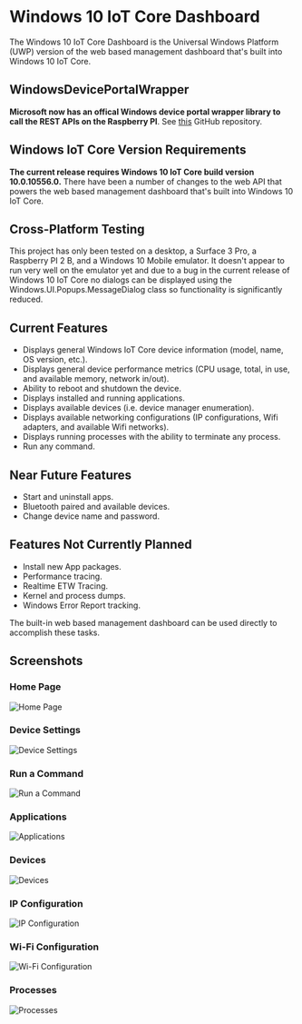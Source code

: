 # Windows 10 IoT Core Dashboard
The Windows 10 IoT Core Dashboard is the Universal Windows Platform (UWP) version of the web based management dashboard that's built into Windows 10 IoT Core.

## WindowsDevicePortalWrapper
**Microsoft now has an offical Windows device portal wrapper library to call the REST APIs on the Raspberry PI**.  See [this](https://github.com/Microsoft/WindowsDevicePortalWrapper) GitHub repository.

## Windows IoT Core Version Requirements
**The current release requires Windows 10 IoT Core build version 10.0.10556.0.**  There have been a number of changes to the web API that powers the web based management dashboard that's built into Windows 10 IoT Core.

## Cross-Platform Testing
This project has only been tested on a desktop, a Surface 3 Pro, a Raspberry PI 2 B, and a Windows 10 Mobile emulator.  It doesn't appear to run very well on the emulator yet and due to a bug in the current release of Windows 10 IoT Core no dialogs can be displayed using the Windows.UI.Popups.MessageDialog class so functionality is significantly reduced.

## Current Features
* Displays general Windows IoT Core device information (model, name, OS version, etc.).
* Displays general device performance metrics (CPU usage, total, in use, and available memory, network in/out).
* Ability to reboot and shutdown the device.
* Displays installed and running applications.
* Displays available devices (i.e. device manager enumeration).
* Displays available networking configurations (IP configurations, Wifi adapters, and available Wifi networks).
* Displays running processes with the ability to terminate any process.
* Run any command.

## Near Future Features
* Start and uninstall apps.
* Bluetooth paired and available devices.
* Change device name and password.

## Features Not Currently Planned
* Install new App packages.
* Performance tracing.
* Realtime ETW Tracing.
* Kernel and process dumps.
* Windows Error Report tracking.

The built-in web based management dashboard can be used directly to accomplish these tasks.

## Screenshots
### Home Page
![Home Page](https://raw.github.com/hyprsoftcorp/windowsiotcoredashboard/master/iot-screenshot-01.jpg "Home Page")

### Device Settings
![Device Settings](https://raw.github.com/hyprsoftcorp/windowsiotcoredashboard/master/iot-screenshot-02.jpg "Device Settings")

### Run a Command
![Run a Command](https://raw.github.com/hyprsoftcorp/windowsiotcoredashboard/master/iot-screenshot-03.jpg "Run a Command")

### Applications
![Applications](https://raw.github.com/hyprsoftcorp/windowsiotcoredashboard/master/iot-screenshot-04.jpg "Applications")

### Devices
![Devices](https://raw.github.com/hyprsoftcorp/windowsiotcoredashboard/master/iot-screenshot-05.jpg "Devices")

### IP Configuration
![IP Configuration](https://raw.github.com/hyprsoftcorp/windowsiotcoredashboard/master/iot-screenshot-06.jpg "IP Configuration")

### Wi-Fi Configuration
![Wi-Fi Configuration](https://raw.github.com/hyprsoftcorp/windowsiotcoredashboard/master/iot-screenshot-07.jpg "Wi-Fi Configuration")

### Processes
![Processes](https://raw.github.com/hyprsoftcorp/windowsiotcoredashboard/master/iot-screenshot-08.jpg "Processes")
